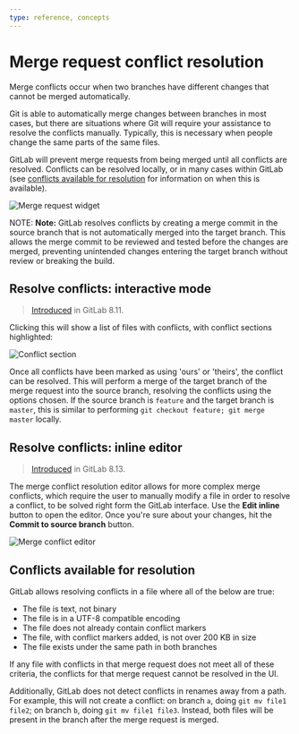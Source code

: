 ```yaml
---
type: reference, concepts
---
```


# Merge request conflict resolution

Merge conflicts occur when two branches have different changes that cannot be
merged automatically.

Git is able to automatically merge changes between branches in most cases, but
there are situations where Git will require your assistance to resolve the
conflicts manually. Typically, this is necessary when people change the same
parts of the same files.

GitLab will prevent merge requests from being merged until all conflicts are
resolved. Conflicts can be resolved locally, or in many cases within GitLab
(see [conflicts available for resolution](#conflicts-available-for-resolution)
for information on when this is available).

![Merge request widget](img/merge_request_widget.png)

NOTE: **Note:**
GitLab resolves conflicts by creating a merge commit in the source branch that
is not automatically merged into the target branch. This allows the merge
commit to be reviewed and tested before the changes are merged, preventing
unintended changes entering the target branch without review or breaking the
build.

## Resolve conflicts: interactive mode

> [Introduced](https://gitlab.com/gitlab-org/gitlab-foss/-/merge_requests/5479) in GitLab 8.11.

Clicking this will show a list of files with conflicts, with conflict sections
highlighted:

![Conflict section](img/conflict_section.png)

Once all conflicts have been marked as using 'ours' or 'theirs', the conflict
can be resolved. This will perform a merge of the target branch of the merge
request into the source branch, resolving the conflicts using the options
chosen. If the source branch is `feature` and the target branch is `master`,
this is similar to performing `git checkout feature; git merge master` locally.

## Resolve conflicts: inline editor

> [Introduced](https://gitlab.com/gitlab-org/gitlab-foss/-/merge_requests/6374) in GitLab 8.13.

The merge conflict resolution editor allows for more complex merge conflicts,
which require the user to manually modify a file in order to resolve a conflict,
to be solved right form the GitLab interface. Use the **Edit inline** button
to open the editor. Once you're sure about your changes, hit the
**Commit to source branch** button.

![Merge conflict editor](img/merge_conflict_editor.png)

## Conflicts available for resolution

GitLab allows resolving conflicts in a file where all of the below are true:

- The file is text, not binary
- The file is in a UTF-8 compatible encoding
- The file does not already contain conflict markers
- The file, with conflict markers added, is not over 200 KB in size
- The file exists under the same path in both branches

If any file with conflicts in that merge request does not meet all of these
criteria, the conflicts for that merge request cannot be resolved in the UI.

Additionally, GitLab does not detect conflicts in renames away from a path. For
example, this will not create a conflict: on branch `a`, doing `git mv file1
file2`; on branch `b`, doing `git mv file1 file3`. Instead, both files will be
present in the branch after the merge request is merged.

<!-- ## Troubleshooting

Include any troubleshooting steps that you can foresee. If you know beforehand what issues
one might have when setting this up, or when something is changed, or on upgrading, it's
important to describe those, too. Think of things that may go wrong and include them here.
This is important to minimize requests for support, and to avoid doc comments with
questions that you know someone might ask.

Each scenario can be a third-level heading, e.g. `### Getting error message X`.
If you have none to add when creating a doc, leave this section in place
but commented out to help encourage others to add to it in the future. -->
